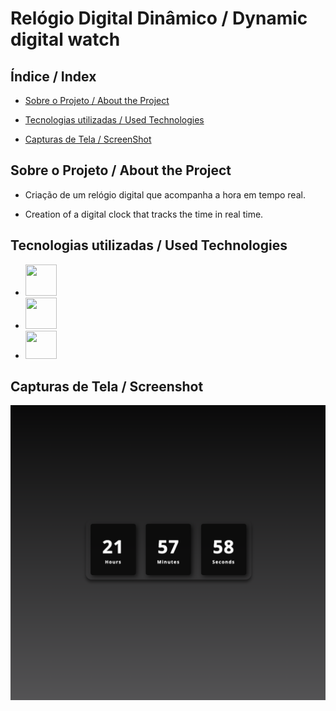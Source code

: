 # Relógio Digital Dinâmico / Dynamic digital watch

## Índice / Index

- <a href="#Sobre">Sobre o Projeto / About the Project</a>

- <a href="Tecnologias">Tecnologias utilizadas / Used Technologies </a>

- <a href="imagens">Capturas de Tela / ScreenShot</a>


## Sobre o Projeto / About the Project

- Criação de um relógio digital que acompanha a hora em tempo real.

- Creation of a digital clock that tracks the time in real time.



## Tecnologias utilizadas / Used Technologies

- <img height="50" width="50"  src="https://cdn.jsdelivr.net/gh/devicons/devicon@latest/icons/html5/html5-plain-wordmark.svg"                 />

- <img        height="50" width="50"  src="https://cdn.jsdelivr.net/gh/devicons/devicon@latest/icons/css3/css3-plain-wordmark.svg"                   />


- <img         height="45" width="50"  src="https://cdn.jsdelivr.net/gh/devicons/devicon@latest/icons/javascript/javascript-plain.svg"                />

## Capturas de Tela / Screenshot

![tela1](./assets/img/tela1.png)

